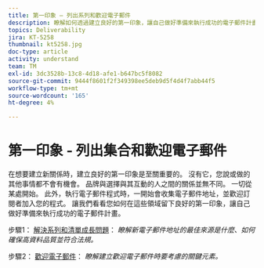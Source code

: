 ```yaml
---
title: 第一印象 — 列出系列和歡迎電子郵件
description: 瞭解如何透過建立良好的第一印象，讓自己做好準備來執行成功的電子郵件計畫。
topics: Deliverability
jira: KT-5258
thumbnail: kt5258.jpg
doc-type: article
activity: understand
team: TM
exl-id: 3dc3528b-13c8-4d18-afe1-b647bc5f8082
source-git-commit: 9444f8601f2f349398ee5deb9d5f4d4f7abb44f5
workflow-type: tm+mt
source-wordcount: '165'
ht-degree: 4%

---
```


# 第一印象 - 列出集合和歡迎電子郵件

在想要建立新關係時，建立良好的第一印象是至關重要的。 沒有它，您說或做的其他事情都不會有機會。 品牌與選擇與其互動的人之間的關係並無不同。 一切從某處開始。 此外，執行電子郵件程式時，一開始會收集電子郵件地址，並歡迎訂閱者加入您的程式。 讓我們看看您如何在這些領域留下良好的第一印象，讓自己做好準備來執行成功的電子郵件計畫。

步驟1：  [解決系列和清單成長問題](/help/first-impressions/address-collection-and-list-growth.md)：
*瞭解新電子郵件地址的最佳來源是什麼、如何確保高資料品質並符合法規。*

步驟2：  [歡迎電子郵件](/help/first-impressions/welcome-emails.md)：
*瞭解建立歡迎電子郵件時要考慮的關鍵元素。*
